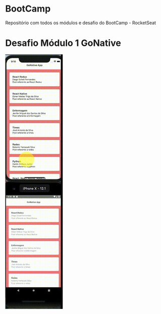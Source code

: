 # BootCamp

Repositório com todos os módulos e desafio do BootCamp - RocketSeat

# Desafio Módulo 1 GoNative

![Posts](Posts.gif)
